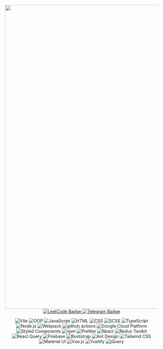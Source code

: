 <div id="header" align="center">
  <img src="https://64.media.tumblr.com/6382142c7cf56653c3a7b7b31a8eeb47/6991be7ff8096fc2-ed/s540x810/88c6adc381ec4f9580392dfab90d79f7090dae49.gif" width="1000"/>
</div>
<div align="center">
  <a href="https://leetcode.com/Colanatorsos/">
    <img src="https://img.shields.io/badge/LeetCode-black?style=for-the-badge&logo=leetcode&logoColor=white" alt="LeetCode Badge"/>
  </a>
  <a href="https://t.me/Gorbuster">
    <img src="https://img.shields.io/badge/Telegram-blue?style=for-the-badge&logo=telegram&logoColor=white" alt="Telegram Badge"/>
  </a>
</div>
<div align="center">
  <img src="https://komarev.com/ghpvc/?username=Colanatorsos&style=flat-square&color=blue" alt=""/>
</div>


<p align="center">
  <img alt="Vite" src="https://img.shields.io/badge/-Vite-646CFF?style=flat-square&logo=vite&logoColor=white" />
  <img alt="OOP" src="https://img.shields.io/badge/-OOP-FF8000?style=flat-square" />
  <img alt="JavaScript" src="https://img.shields.io/badge/-JavaScript-F7DF1E?style=flat-square&logo=javascript&logoColor=black" />
  <img alt="HTML" src="https://img.shields.io/badge/-HTML-E34F26?style=flat-square&logo=html5&logoColor=white" />
  <img alt="CSS" src="https://img.shields.io/badge/-CSS-1572B6?style=flat-square&logo=css3&logoColor=white" />
  <img alt="SCSS" src="https://img.shields.io/badge/-SCSS-CC6699?style=flat-square&logo=sass&logoColor=white" />
  <img alt="TypeScript" src="https://img.shields.io/badge/-TypeScript-007ACC?style=flat-square&logo=typescript&logoColor=white" />
  <img alt="Node.js" src="https://img.shields.io/badge/-Node.js-339933?style=flat-square&logo=node.js&logoColor=white" />
  <img alt="Webpack" src="https://img.shields.io/badge/-Webpack-8DD6F9?style=flat-square&logo=webpack&logoColor=white" /> 
  <img alt="github actions" src="https://img.shields.io/badge/-Github_Actions-2088FF?style=flat-square&logo=github-actions&logoColor=white" />
  <img alt="Google Cloud Platform" src="https://img.shields.io/badge/-Google_Cloud_Platform-1a73e8?style=flat-square&logo=google-cloud&logoColor=white" />
  <img alt="Styled Components" src="https://img.shields.io/badge/-Styled_Components-db7092?style=flat-square&logo=styled-components&logoColor=white" />
  <img alt="npm" src="https://img.shields.io/badge/-NPM-CB3837?style=flat-square&logo=npm&logoColor=white" />
  <img alt="Prettier" src="https://img.shields.io/badge/-Prettier-F7B93E?style=flat-square&logo=prettier&logoColor=white" />
  <img alt="React" src="https://img.shields.io/badge/-React-61DAFB?style=flat-square&logo=react&logoColor=white" />
  <img alt="Redux Toolkit" src="https://img.shields.io/badge/-Redux_Toolkit-764ABC?style=flat-square&logo=redux&logoColor=white" />
  <img alt="React Query" src="https://img.shields.io/badge/-React_Query-FF4154?style=flat-square&logo=react&logoColor=white" />
  <img alt="Firebase" src="https://img.shields.io/badge/-Firebase-FFCA28?style=flat-square&logo=firebase&logoColor=black" />
  <img alt="Bootstrap" src="https://img.shields.io/badge/-Bootstrap-7952B3?style=flat-square&logo=bootstrap&logoColor=white" />
  <img alt="Ant Design" src="https://img.shields.io/badge/-Ant_Design-0170FE?style=flat-square&logo=ant-design&logoColor=white" />
  <img alt="Tailwind CSS" src="https://img.shields.io/badge/-Tailwind_CSS-38B2AC?style=flat-square&logo=tailwind-css&logoColor=white" />
  <img alt="Material UI" src="https://img.shields.io/badge/-Material_UI-0081CB?style=flat-square&logo=material-ui&logoColor=white" />
  <img alt="Vue.js" src="https://img.shields.io/badge/-Vue.js-4FC08D?style=flat-square&logo=vue.js&logoColor=white" />
  <img alt="Vuetify" src="https://img.shields.io/badge/-Vuetify-1867C0?style=flat-square&logo=vuetify&logoColor=white" />
  <img alt="jQuery" src="https://img.shields.io/badge/-jQuery-0769AD?style=flat-square&logo=jquery&logoColor=white" />
</p>
